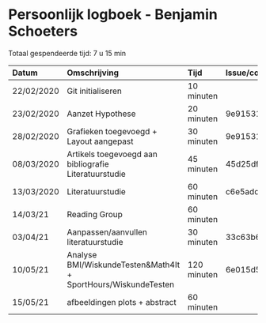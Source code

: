 # Persoonlijk logboek - Benjamin Schoeters

Totaal gespendeerde tijd: 7 u 15 min

| Datum | Omschrijving | Tijd | Issue/commit |
| :---- | :----------- | :--- | :----------- |
| 22/02/2020 | Git initialiseren | 10 minuten |  |
| 23/02/2020 | Aanzet Hypothese| 20 minuten | 9e91531 |
| 28/02/2020 | Grafieken toegevoegd + Layout aangepast | 30 minuten | 9e91531 |
| 08/03/2020 | Artikels toegevoegd aan bibliografie <br /> Literatuurstudie | 45 minuten | 45d25df |
| 13/03/2020 | Literatuurstudie | 60 minuten | c6e5adc |
| 14/03/21 | Reading Group | 60 minuten ||
| 03/04/21 | Aanpassen/aanvullen literatuurstudie | 30 minuten |33c63b6|
| 10/05/21 | Analyse BMI/WiskundeTesten&Math4It + SportHours/WiskundeTesten | 120 minuten |6e015d5|
| 15/05/21 | afbeeldingen plots + abstract | 60 minuten ||